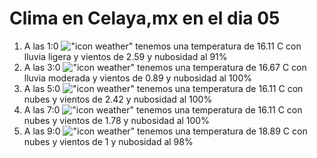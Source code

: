 # Clima en Celaya,mx en el dia 05

1. A las 1:0 !["icon weather"](http://openweathermap.org/img/w/10n.png) tenemos una temperatura de 16.11 C con lluvia ligera y  vientos de 2.59 y nubosidad al 91%
1. A las 3:0 !["icon weather"](http://openweathermap.org/img/w/10n.png) tenemos una temperatura de 16.67 C con lluvia moderada y  vientos de 0.89 y nubosidad al 100%
1. A las 5:0 !["icon weather"](http://openweathermap.org/img/w/04n.png) tenemos una temperatura de 16.11 C con nubes y  vientos de 2.42 y nubosidad al 100%
1. A las 7:0 !["icon weather"](http://openweathermap.org/img/w/04n.png) tenemos una temperatura de 16.11 C con nubes y  vientos de 1.78 y nubosidad al 100%
1. A las 9:0 !["icon weather"](http://openweathermap.org/img/w/04d.png) tenemos una temperatura de 18.89 C con nubes y  vientos de 1 y nubosidad al 98%
